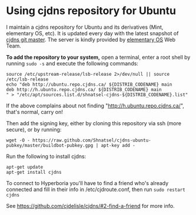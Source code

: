 Using cjdns repository for Ubuntu
===================

I maintain a cjdns repository for Ubuntu and its derivatives (Mint, elementary OS, etc). It is updated every day with the latest snapshot of [cjdns git master](https://github.com/cjdelisle/cjdns). The server is kindly provided by [elementary OS](http://elementaryos.org/) Web Team.

**To add the repository to your system,** open a terminal, enter a root shell
by running ```sudo -s``` and execute the following commands:
```
source /etc/upstream-release/lsb-release 2>/dev/null || source /etc/lsb-release
echo "deb http://ubuntu.repo.cjdns.ca/ ${DISTRIB_CODENAME} main
deb http://h.ubuntu.repo.cjdns.ca/ ${DISTRIB_CODENAME} main
" > "/etc/apt/sources.list.d/shnatsel-cjdns-${DISTRIB_CODENAME}.list"
```
If the above complains about not finding "http://h.ubuntu.repo.cjdns.ca/", that's normal, carry on!

Then add the signing key, either by cloning this repository via ssh (more secure), or by running:
```
wget -O - https://raw.github.com/Shnatsel/cjdns-ubuntu-pubkey/master/buildbot-pubkey.gpg | apt-key add -
```

Run the following to install cjdns:
```
apt-get update
apt-get install cjdns
```

To connect to Hyperboria you'll have to find a friend who's already connected
and fill in their info in /etc/cjdroute.conf, then run ```sudo restart cjdns```

See https://github.com/cjdelisle/cjdns/#2-find-a-friend for more info.
